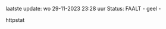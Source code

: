 laatste update: 
wo 29-11-2023 23:28   uur 
Status: FAALT - geel - 
<div class="service Y">httpstat</div>